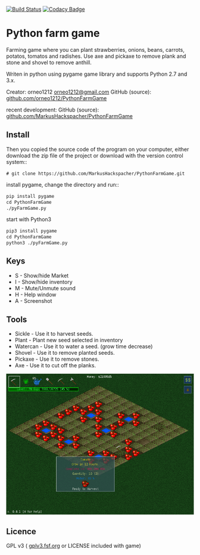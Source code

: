 
[![Build Status](https://travis-ci.org/MarkusHackspacher/PythonFarmGame.svg?branch=master)](https://travis-ci.org/MarkusHackspacher/PythonFarmGame)
[![Codacy Badge](https://app.codacy.com/project/badge/Grade/3b2ce1b86de5479e8ef520273e01c4cf)](https://www.codacy.com/manual/Malta/PythonFarmGame?utm_source=github.com&amp;utm_medium=referral&amp;utm_content=MarkusHackspacher/PythonFarmGame&amp;utm_campaign=Badge_Grade)

Python farm game
================

Farming game where you can plant strawberries, onions, beans, carrots, potatos, tomatos and radishes.
Use axe and pickaxe to remove plank and stone and shovel to remove anthill.

Writen in python using pygame game library and supports Python 2.7 and 3.x.

Creator: orneo1212 <orneo1212@gmail.com>
GitHub (source): [github.com/orneo1212/PythonFarmGame](https://github.com/orneo1212/PythonFarmGame)

recent development:
GitHub (source): [github.com/MarkusHackspacher/PythonFarmGame](https://github.com/MarkusHackspacher/PythonFarmGame)

Install
-------

Then you copied the source code of the program on your computer,
either download the zip file of the project or download with the version control system::

```
# git clone https://github.com/MarkusHackspacher/PythonFarmGame.git
```

install pygame, change the directory and run::

```
pip install pygame
cd PythonFarmGame
./pyFarmGame.py
```

start with Python3

```
pip3 install pygame
cd PythonFarmGame
python3 ./pyFarmGame.py
```

Keys
----

- S - Show/hide Market
- I - Show/hide inventory
- M - Mute/Unmute sound
- H - Help window
- A - Screenshot

Tools
-----

- Sickle - Use it to harvest seeds.
- Plant - Plant new seed selected in inventory
- Watercan - Use it to water a seed. (grow time decrease)
- Shovel - Use it to remove planted seeds.
- Pickaxe - Use it to remove stones.
- Axe - Use it to cut off the planks.

![Screenshot](images/Screenshot20151222.png)

Licence
-------

GPL v3 ( [gplv3.fsf.org](http://gplv3.fsf.org) or LICENSE included with game)

